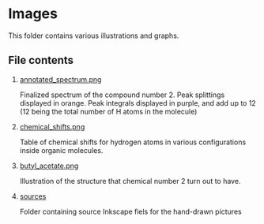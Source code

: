 # Images

This folder contains various illustrations and graphs.

## File contents

1. [annotated_spectrum.png](/images/annotated_spectrum.png)

    Finalized spectrum of the compound number 2.
    Peak splittings displayed in orange.
    Peak integrals displayed in purple, and add up to 12 (12 being the total number of H atoms in the molecule)

2. [chemical_shifts.png](chemical_shifts.png)

    Table of chemical shifts for hydrogen atoms in various configurations inside organic molecules.

3. [butyl_acetate.png](butyl_acetate.png)

    Illustration of the structure that chemical number 2 turn out to have.

4. [sources](sources)

    Folder containing source Inkscape fiels for the hand-drawn pictures


